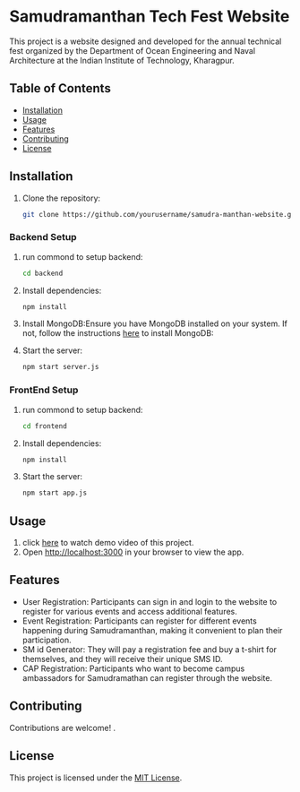 # Samudramanthan Tech Fest Website

This project is a website designed and developed for the annual technical fest organized by the Department of Ocean Engineering and Naval Architecture at the Indian Institute of Technology, Kharagpur.

## Table of Contents

- [Installation](#installation)
- [Usage](#usage)
- [Features](#features)
- [Contributing](#contributing)
- [License](#license)

<a name="installation"> </a>
## Installation 

1. Clone the repository:
    ```bash
   git clone https://github.com/yourusername/samudra-manthan-website.git
    ```

### Backend Setup

1. run commond to setup backend:

   ```bash
   cd backend
    ```
2. Install dependencies:

   ```bash
   npm install
    ```
   
3. Install MongoDB:Ensure you have MongoDB installed on your system. If not, follow the instructions [here](https://www.mongodb.com/docs/manual/installation/) to install MongoDB:
   
4. Start the server:
   ```bash
   npm start server.js
    ```

### FrontEnd Setup

1. run commond to setup backend:

   ```bash
   cd frontend
    ```
2. Install dependencies:

   ```bash
   npm install
    ```   
3. Start the server:
   ```bash
   npm start app.js
    ```


## Usage

1. click [here]() to watch demo video of this project.
2. Open [http://localhost:3000](http://localhost:3000) in your browser to view the app.

<a name="features"> </a>
## Features

- User Registration: Participants can sign in and login to the website to register for various events and access additional features.
- Event Registration: Participants can register for different events happening during Samudramanthan, making it convenient to plan their participation.
- SM id Generator: They will pay a registration fee and buy a t-shirt for themselves, and they will receive their unique SMS ID.
- CAP Registration: Participants who want to become campus ambassadors for Samudramathan can register through the website.

<a name="contributing"> </a>
## Contributing

Contributions are welcome! .

<a name="license"> </a>
## License

This project is licensed under the [MIT License](LICENSE).
